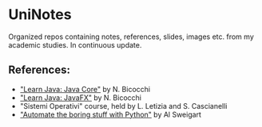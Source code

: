 # UniNotes
Organized repos containing notes, references, slides, images etc. from my academic studies. In continuous update.
## References:
- ["Learn Java: Java Core"](https://github.com/nbicocchi/learn-java-core) by N. Bicocchi
- ["Learn Java: JavaFX"](https://github.com/nbicocchi/learn-java-javafx) by N. Bicocchi
- "Sistemi Operativi" course, held by L. Letizia and S. Cascianelli
- ["Automate the boring stuff with Python"](https://automatetheboringstuff.com/) by Al Sweigart
